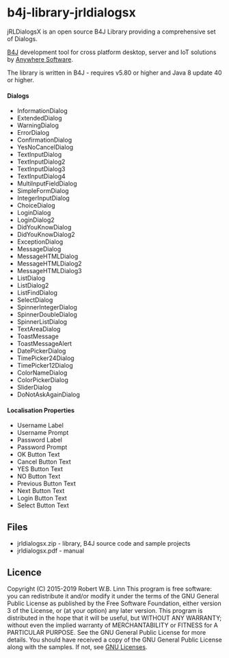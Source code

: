 # b4j-library-jrldialogsx
jRLDialogsX is an open source B4J Library providing a comprehensive set of Dialogs.

[B4J](https://www.b4x.com/b4j.html) development tool for cross platform desktop, server and IoT solutions by [Anywhere Software](https://www.b4x.com).

The library is written in B4J - requires v5.80 or higher and Java 8 update 40 or higher.

#### Dialogs
* InformationDialog
* ExtendedDialog	
* WarningDialog	
* ErrorDialog	
* ConfirmationDialog	
* YesNoCancelDialog	
* TextInputDialog	
* TextInputDialog2	
* TextInputDialog3	
* TextInputDialog4	
* MultiInputFieldDialog	
* SimpleFormDialog	
* IntegerInputDialog	
* ChoiceDialog	
* LoginDialog	
* LoginDialog2	
* DidYouKnowDialog	
* DidYouKnowDialog2	
* ExceptionDialog	
* MessageDialog	
* MessageHTMLDialog	
* MessageHTMLDialog2	
* MessageHTMLDialog3	
* ListDialog	
* ListDialog2	
* ListFindDialog	
* SelectDialog	
* SpinnerIntegerDialog	
* SpinnerDoubleDialog	
* SpinnerListDialog	
* TextAreaDialog	
* ToastMessage	
* ToastMessageAlert	
* DatePickerDialog	
* TimePicker24Dialog	
* TimePicker12Dialog	
* ColorNameDialog	
* ColorPickerDialog	
* SliderDialog	
* DoNotAskAgainDialog	

#### Localisation Properties	
* Username Label	
* Username Prompt	
* Password Label	
* Password Prompt	
* OK Button Text	
* Cancel Button Text	
* YES Button Text	
* NO Button Text	
* Previous Button Text	
* Next Button Text	
* Login Button Text	
* Select Button Text

## Files
* jrldialogsx.zip - library, B4J source code and sample projects
* jrldialogsx.pdf - manual

## Licence
Copyright (C) 2015-2019  Robert W.B. Linn
This program is free software: you can redistribute it and/or modify it under the terms of the GNU General Public License as published by
the Free Software Foundation, either version 3 of the License, or (at your option) any later version.
This program is distributed in the hope that it will be useful, but WITHOUT ANY WARRANTY; without even the implied warranty of
MERCHANTABILITY or FITNESS for A PARTICULAR PURPOSE.  See the GNU General Public License for more details.
You should have received a copy of the GNU General Public License along with the samples.  If not, see [GNU Licenses](http://www.gnu.org/licenses/).


